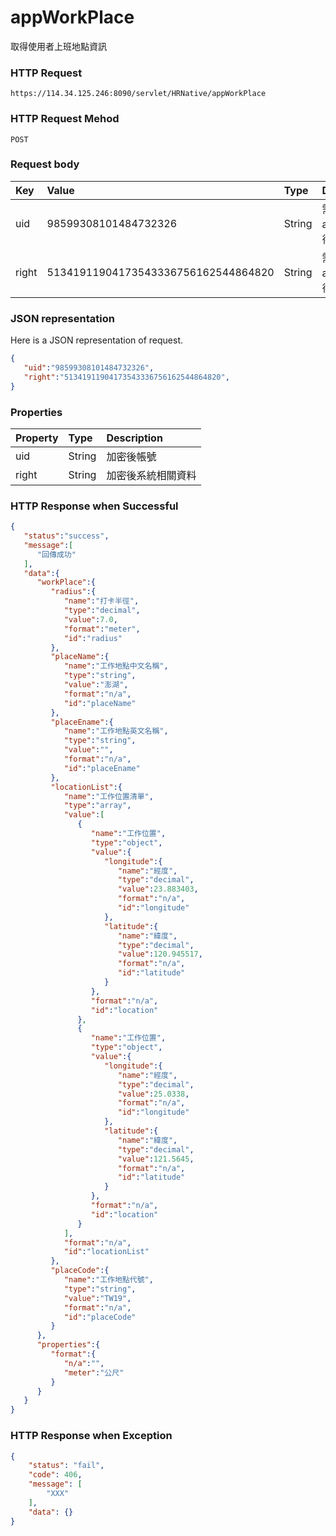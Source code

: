 # appWorkPlace
取得使用者上班地點資訊

### HTTP Request
```
https://114.34.125.246:8090/servlet/HRNative/appWorkPlace
```

### HTTP Request Mehod
```
POST
```

### Request body
| Key | Value | Type | Description |
|:----------|:-------------|:-----|:------------|
| uid | 98599308101484732326 | String | 需透過appLogin取得
| right | 51341911904173543336756162544864820 | String | 需透過appLogin取得 |


### JSON representation
Here is a JSON representation of request.
```json
{
   "uid":"98599308101484732326",
   "right":"51341911904173543336756162544864820",
}
```

### Properties
| Property | Type | Description |
|:---------|:-----|:------------|
| uid   | String | 加密後帳號 |
| right | String | 加密後系統相關資料 |

### HTTP Response when Successful
```json
{
   "status":"success",
   "message":[
      "回傳成功"
   ],
   "data":{
      "workPlace":{
         "radius":{
            "name":"打卡半徑",
            "type":"decimal",
            "value":7.0,
            "format":"meter",
            "id":"radius"
         },
         "placeName":{
            "name":"工作地點中文名稱",
            "type":"string",
            "value":"澎湖",
            "format":"n/a",
            "id":"placeName"
         },
         "placeEname":{
            "name":"工作地點英文名稱",
            "type":"string",
            "value":"",
            "format":"n/a",
            "id":"placeEname"
         },
         "locationList":{
            "name":"工作位置清單",
            "type":"array",
            "value":[
               {
                  "name":"工作位置",
                  "type":"object",
                  "value":{
                     "longitude":{
                        "name":"經度",
                        "type":"decimal",
                        "value":23.883403,
                        "format":"n/a",
                        "id":"longitude"
                     },
                     "latitude":{
                        "name":"緯度",
                        "type":"decimal",
                        "value":120.945517,
                        "format":"n/a",
                        "id":"latitude"
                     }
                  },
                  "format":"n/a",
                  "id":"location"
               },
               {
                  "name":"工作位置",
                  "type":"object",
                  "value":{
                     "longitude":{
                        "name":"經度",
                        "type":"decimal",
                        "value":25.0338,
                        "format":"n/a",
                        "id":"longitude"
                     },
                     "latitude":{
                        "name":"緯度",
                        "type":"decimal",
                        "value":121.5645,
                        "format":"n/a",
                        "id":"latitude"
                     }
                  },
                  "format":"n/a",
                  "id":"location"
               }
            ],
            "format":"n/a",
            "id":"locationList"
         },
         "placeCode":{
            "name":"工作地點代號",
            "type":"string",
            "value":"TW19",
            "format":"n/a",
            "id":"placeCode"
         }
      },
      "properties":{
         "format":{
            "n/a":"",
            "meter":"公尺"
         }
      }
   }
}
```

### HTTP Response when Exception
```json
{
    "status": "fail",
    "code": 406,
    "message": [
        "XXX"
    ],
    "data": {}
}
```
